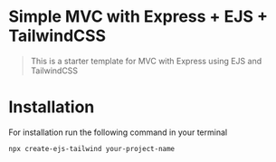 # Simple MVC with Express + EJS + TailwindCSS 

> This is a starter template for MVC with Express using EJS and TailwindCSS

# Installation

For installation run the following command in your terminal

```bash
npx create-ejs-tailwind your-project-name
```
